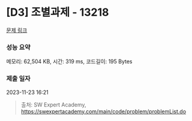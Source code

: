 # [D3] 조별과제 - 13218 

[문제 링크](https://swexpertacademy.com/main/code/problem/problemDetail.do?contestProbId=AXzjvCCq-PwDFASs) 

### 성능 요약

메모리: 62,504 KB, 시간: 319 ms, 코드길이: 195 Bytes

### 제출 일자

2023-11-23 16:21



> 출처: SW Expert Academy, https://swexpertacademy.com/main/code/problem/problemList.do
